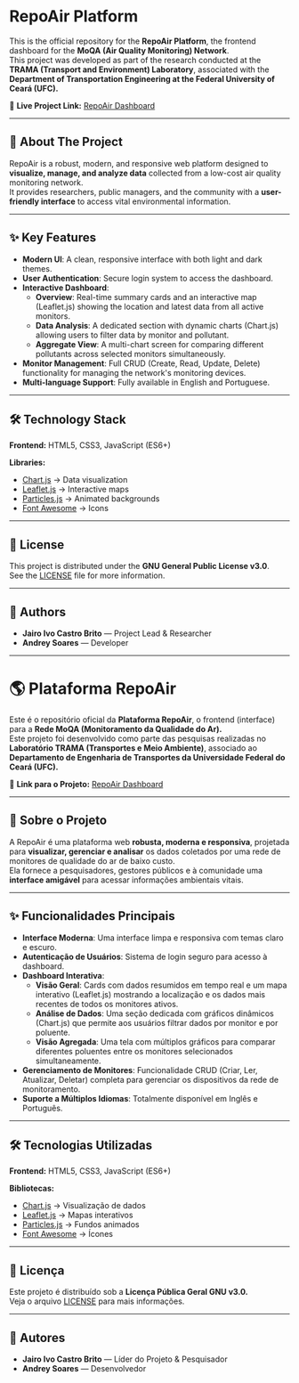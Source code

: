 # RepoAir Platform

This is the official repository for the **RepoAir Platform**, the frontend dashboard for the **MoQA (Air Quality Monitoring) Network**.  
This project was developed as part of the research conducted at the **TRAMA (Transport and Environment) Laboratory**, associated with the **Department of Transportation Engineering at the Federal University of Ceará (UFC).**

🔗 **Live Project Link:** [RepoAir Dashboard](https://xtoshiro.github.io/repoair/)

---

## 📖 About The Project

RepoAir is a robust, modern, and responsive web platform designed to **visualize, manage, and analyze data** collected from a low-cost air quality monitoring network.  
It provides researchers, public managers, and the community with a **user-friendly interface** to access vital environmental information.

---

## ✨ Key Features

- **Modern UI**: A clean, responsive interface with both light and dark themes.  
- **User Authentication**: Secure login system to access the dashboard.  
- **Interactive Dashboard**:
  - **Overview**: Real-time summary cards and an interactive map (Leaflet.js) showing the location and latest data from all active monitors.  
  - **Data Analysis**: A dedicated section with dynamic charts (Chart.js) allowing users to filter data by monitor and pollutant.  
  - **Aggregate View**: A multi-chart screen for comparing different pollutants across selected monitors simultaneously.  
- **Monitor Management**: Full CRUD (Create, Read, Update, Delete) functionality for managing the network's monitoring devices.  
- **Multi-language Support**: Fully available in English and Portuguese.  

---

## 🛠️ Technology Stack

**Frontend:** HTML5, CSS3, JavaScript (ES6+)  

**Libraries:**
- [Chart.js](https://www.chartjs.org/) → Data visualization  
- [Leaflet.js](https://leafletjs.com/) → Interactive maps  
- [Particles.js](https://vincentgarreau.com/particles.js/) → Animated backgrounds  
- [Font Awesome](https://fontawesome.com/) → Icons  

---

## 📜 License

This project is distributed under the **GNU General Public License v3.0**.  
See the [LICENSE](./LICENSE) file for more information.

---

## 👥 Authors

- **Jairo Ivo Castro Brito** — Project Lead & Researcher  
- **Andrey Soares** — Developer  

---

# 🌎 Plataforma RepoAir

Este é o repositório oficial da **Plataforma RepoAir**, o frontend (interface) para a **Rede MoQA (Monitoramento da Qualidade do Ar).**  
Este projeto foi desenvolvido como parte das pesquisas realizadas no **Laboratório TRAMA (Transportes e Meio Ambiente)**, associado ao **Departamento de Engenharia de Transportes da Universidade Federal do Ceará (UFC).**

🔗 **Link para o Projeto:** [RepoAir Dashboard](https://xtoshiro.github.io/repoair/)

---

## 📖 Sobre o Projeto

A RepoAir é uma plataforma web **robusta, moderna e responsiva**, projetada para **visualizar, gerenciar e analisar** os dados coletados por uma rede de monitores de qualidade do ar de baixo custo.  
Ela fornece a pesquisadores, gestores públicos e à comunidade uma **interface amigável** para acessar informações ambientais vitais.

---

## ✨ Funcionalidades Principais

- **Interface Moderna**: Uma interface limpa e responsiva com temas claro e escuro.  
- **Autenticação de Usuários**: Sistema de login seguro para acesso à dashboard.  
- **Dashboard Interativa**:
  - **Visão Geral**: Cards com dados resumidos em tempo real e um mapa interativo (Leaflet.js) mostrando a localização e os dados mais recentes de todos os monitores ativos.  
  - **Análise de Dados**: Uma seção dedicada com gráficos dinâmicos (Chart.js) que permite aos usuários filtrar dados por monitor e por poluente.  
  - **Visão Agregada**: Uma tela com múltiplos gráficos para comparar diferentes poluentes entre os monitores selecionados simultaneamente.  
- **Gerenciamento de Monitores**: Funcionalidade CRUD (Criar, Ler, Atualizar, Deletar) completa para gerenciar os dispositivos da rede de monitoramento.  
- **Suporte a Múltiplos Idiomas**: Totalmente disponível em Inglês e Português.  

---

## 🛠️ Tecnologias Utilizadas

**Frontend:** HTML5, CSS3, JavaScript (ES6+)  

**Bibliotecas:**
- [Chart.js](https://www.chartjs.org/) → Visualização de dados  
- [Leaflet.js](https://leafletjs.com/) → Mapas interativos  
- [Particles.js](https://vincentgarreau.com/particles.js/) → Fundos animados  
- [Font Awesome](https://fontawesome.com/) → Ícones  

---

## 📜 Licença

Este projeto é distribuído sob a **Licença Pública Geral GNU v3.0.**  
Veja o arquivo [LICENSE](./LICENSE) para mais informações.

---

## 👥 Autores

- **Jairo Ivo Castro Brito** — Líder do Projeto & Pesquisador  
- **Andrey Soares** — Desenvolvedor  
